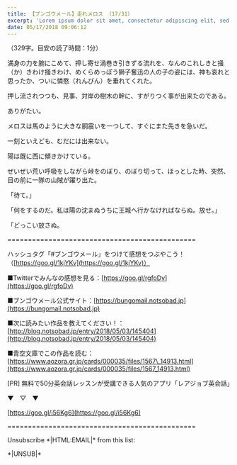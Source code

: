 ```yaml
---
title: 【ブンゴウメール】走れメロス （17/31）
excerpt: 'Lorem ipsum dolor sit amet, consectetur adipiscing elit, sed do eiusmod tempor incididunt ut labore et dolore magna aliqua. Praesent elementum facilisis leo vel fringilla est ullamcorper eget. At imperdiet dui accumsan sit amet nulla facilisi morbi tempus.'
date: 05/17/2018 09:06:12
---
```


（329字。目安の読了時間：1分）

満身の力を腕にこめて、押し寄せ渦巻き引きずる流れを、なんのこれしきと掻（か）きわけ掻きわけ、めくらめっぽう獅子奮迅の人の子の姿には、神も哀れと思ったか、ついに憐愍（れんびん）を垂れてくれた。

押し流されつつも、見事、対岸の樹木の幹に、すがりつく事が出来たのである。

ありがたい。

メロスは馬のように大きな胴震いを一つして、すぐにまた先きを急いだ。

一刻といえども、むだには出来ない。

陽は既に西に傾きかけている。

ぜいぜい荒い呼吸をしながら峠をのぼり、のぼり切って、ほっとした時、突然、目の前に一隊の山賊が躍り出た。

「待て。」

「何をするのだ。私は陽の沈まぬうちに王城へ行かなければならぬ。放せ。」

「どっこい放さぬ。

\==============================================

ハッシュタグ「#ブンゴウメール」をつけて感想をつぶやこう！（[https://goo.gl/1kjYKv](https://goo.gl/1kjYKv)）

■Twitterでみんなの感想を見る：[https://goo.gl/rgfoDv](https://goo.gl/rgfoDv)

■ブンゴウメール公式サイト：[https://bungomail.notsobad.jp](https://bungomail.notsobad.jp)

■次に読みたい作品を教えてください！：[http://blog.notsobad.jp/entry/2018/05/03/145404](http://blog.notsobad.jp/entry/2018/05/03/145404)

■青空文庫でこの作品を読む：[https://www.aozora.gr.jp/cards/000035/files/1567\_14913.html](https://www.aozora.gr.jp/cards/000035/files/1567_14913.html)

\[PR\] 無料で50分英会話レッスンが受講できる人気のアプリ「レアジョブ英会話」

▼　▽　▼

[https://goo.gl/i56Kg6](https://goo.gl/i56Kg6)

\==============================================

Unsubscribe \*|HTML:EMAIL|\* from this list:

\*|UNSUB|\*